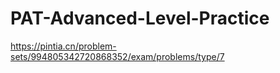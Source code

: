 # PAT-Advanced-Level-Practice

https://pintia.cn/problem-sets/994805342720868352/exam/problems/type/7
